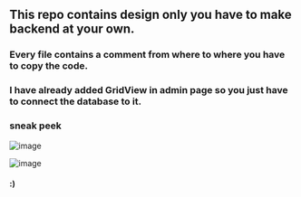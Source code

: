 ## This repo contains design only you have to make backend at your own.


### Every file contains a comment from where to where you have to copy the code.

### I have already added GridView in admin page so you just have to connect the database to it.

### sneak peek
![image](https://user-images.githubusercontent.com/91742459/191551170-4b87a157-f19f-4ac8-bf37-49028b8d77e0.png)

![image](https://user-images.githubusercontent.com/91742459/191551480-ae5526cd-df8a-4d2e-80b9-31eab133ffe7.png)


#### :)
